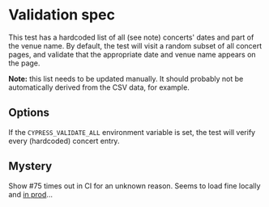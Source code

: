 # Validation spec

This test has a hardcoded list of all (see note) concerts' dates and part of the venue name.
By default, the test will visit a random subset of all concert pages, and validate that the appropriate date and venue name appears on the page.

**Note:** this list needs to be updated manually.
It should probably not be automatically derived from the CSV data, for example.


## Options

If the `CYPRESS_VALIDATE_ALL` environment variable is set, the test will verify every (hardcoded) concert entry.


## Mystery

Show #75 times out in CI for an unknown reason.
Seems to load fine locally and [in prod](https://almost-dead.net/show/75)...
